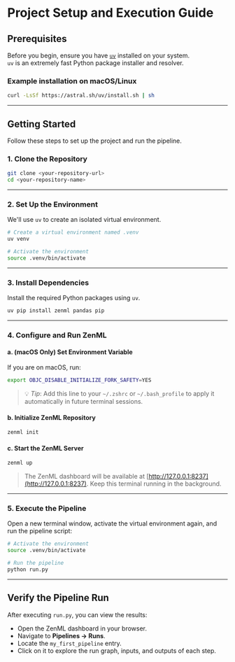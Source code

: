# Project Setup and Execution Guide

## Prerequisites

Before you begin, ensure you have [`uv`](https://github.com/astral-sh/uv) installed on your system.  
`uv` is an extremely fast Python package installer and resolver.

### Example installation on macOS/Linux

```bash
curl -LsSf https://astral.sh/uv/install.sh | sh
````

---

## Getting Started

Follow these steps to set up the project and run the pipeline.

### 1. Clone the Repository

```bash
git clone <your-repository-url>
cd <your-repository-name>
```

---

### 2. Set Up the Environment

We'll use `uv` to create an isolated virtual environment.

```bash
# Create a virtual environment named .venv
uv venv

# Activate the environment
source .venv/bin/activate
```

---

### 3. Install Dependencies

Install the required Python packages using `uv`.

```bash
uv pip install zenml pandas pip
```

---

### 4. Configure and Run ZenML

#### a. (macOS Only) Set Environment Variable

If you are on macOS, run:

```bash
export OBJC_DISABLE_INITIALIZE_FORK_SAFETY=YES
```

> 💡 *Tip*: Add this line to your `~/.zshrc` or `~/.bash_profile` to apply it automatically in future terminal sessions.

#### b. Initialize ZenML Repository

```bash
zenml init
```

#### c. Start the ZenML Server

```bash
zenml up
```

> The ZenML dashboard will be available at [http://127.0.0.1:8237](http://127.0.0.1:8237).
> Keep this terminal running in the background.

---

### 5. Execute the Pipeline

Open a new terminal window, activate the virtual environment again, and run the pipeline script:

```bash
# Activate the environment
source .venv/bin/activate

# Run the pipeline
python run.py
```

---

## Verify the Pipeline Run

After executing `run.py`, you can view the results:

* Open the ZenML dashboard in your browser.
* Navigate to **Pipelines → Runs**.
* Locate the `my_first_pipeline` entry.
* Click on it to explore the run graph, inputs, and outputs of each step.

